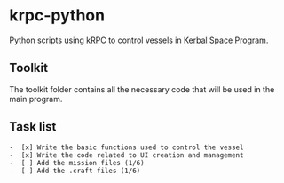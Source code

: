 # krpc-python
Python scripts using [kRPC](https://github.com/krpc/krpc) to control vessels in [Kerbal Space Program](https://www.kerbalspaceprogram.com/).


## Toolkit
The toolkit folder contains all the necessary code that will be used in the main program.


## Task list
    -  [x] Write the basic functions used to control the vessel
    -  [x] Write the code related to UI creation and management
    -  [ ] Add the mission files (1/6)
    -  [ ] Add the .craft files (1/6)
